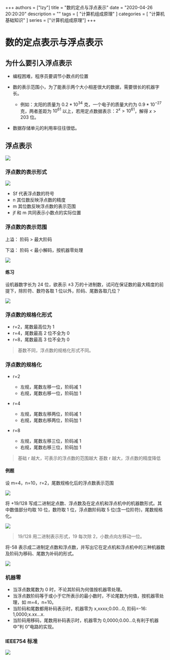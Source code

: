 +++
authors = ["lzy"]
title = "数的定点与浮点表示"
date = "2020-04-26 20:20:20"
description = ""
tags = [
    "计算机组成原理"
]
categories = [
    "计算机基础知识"
]
series = ["计算机组成原理"]
+++

# 数的定点表示与浮点表示

## 为什么要引入浮点表示

- 编程困难，程序员要调节小数点的位置
- 数的表示范围小，为了能表示两个大小相差很大的数据，需要很长的机器字长。

  - 例如：太阳的质量为 $0.2*10^{34}$ 克，一个电子的质量大约为 $0.9*10^{-27}$ 克，两者差距为 $10^{61}$ 以上，若用定点数据表示：$2^x > 10^{61}$，解得 $x>203$ 位。
- 数据存储单元的利用率往往很低。

## 浮点表示

![](../static/SjxJbtVI7o4GVuxKHBAcRnaMnxh.webp)

### 浮点数的表示形式

![](../static/CN8xb9OEBoLe7QxSEFzcQSVjnkg.webp)

- Sf 代表浮点数的符号
- n 其位数反映浮点数的精度
- m 其位数反映浮点数的表示范围
- jf 和 m 共同表示小数点的实际位置

### 浮点数的表示范围

上溢： 阶码 > 最大阶码

下溢： 阶码 < 最小解码，按机器零处理

![](../static/I6oNbiChsoQUZHx1ymScEbeqnWf.webp)

#### 练习

设机器数字长为 24 位，欲表示 ±3 万的十进制数，试问在保证数的最大精度的前提下，除阶符、数符各取 1 位以外，阶码、尾数各取几位？

![](../static/RtxdbiXqwoPa5ixCAu5cq4VonSb.webp)

### 浮点数的规格化形式

- r=2，尾数最高位为 1
- r=4，尾数最高 2 位不全为 0
- r=8，尾数最高 3 位不全为 0

> 基数不同，浮点数的规格化形式不同。

### 浮点数的规格化

- r=2

  - 左规，尾数左移一位，阶码减 1
  - 右规，尾数右移一位，阶码加 1
- r=4

  - 左规，尾数左移两位，阶码减 1
  - 右规，尾数右移两位，阶码加 1
- r=8

  - 左规，尾数左移三位，阶码减 1
  - 右规，尾数右移三位，阶码加 1

> 基础 r 越大，可表示的浮点数的范围越大
> 基数 r 越大，浮点数的精度降低

#### 例题

设 m=4，n=10，r=2，尾数规格化后的浮点数表示范围

![](../static/OF9XbSzcDoczOOxRoPQcaj0lnch.webp)

将 +19/128 写成二进制定点数、浮点数及在定点机和浮点机中的机器数形式。其中数值部分均取 10 位，数符取 1 位，浮点数阶码取 5 位(含一位阶符)，尾数规格化。

![](../static/DvXFbAEr3ot6gjxFaWOcBEl4nMf.webp)

> 19/128 用二进制表示形式，19 每次除 2，小数点向左移动一位。

将-58 表示成二进制定点数和浮点数，并写出它在定点机和浮点机中的三种机器数及阶码为移码、尾数为补码的形式。

![](../static/LjV5bUOYNoxEQtxWi1Oc7YbYnpr.webp)

### 机器零

- 当浮点数尾数为 0 时，不论其阶码为何值按机器零处理。
- 当浮点数阶码等于或小于它所表示的最小数时，不论尾数为何值，按机器零处理，如 m=4，n=10。
- 当阶码和尾数都用补码表示时，机器零为 x,xxxx;0.00…0, 阶码=-16: 1,0000;x.xx…x.
- 当阶码用移码，尾数用补码表示时，机器零为 0,0000;0.00…0,有利于机器中”判 0”电路的实现。

### IEEE754 标准

![](../static/DZRXbI1vPoeJzSx1eU1c4KJdnpb.webp)
